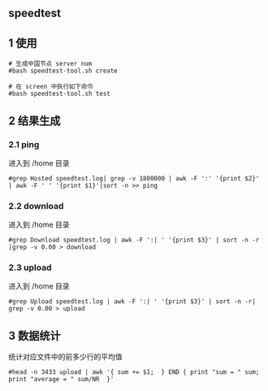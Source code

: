 ## speedtest

## 1 使用

```
# 生成中国节点 server num
#bash speedtest-tool.sh create

# 在 screen 中执行如下命令
#bash speedtest-tool.sh test
```

## 2 结果生成

### 2.1 ping

进入到 /home 目录
```
#grep Hosted speedtest.log| grep -v 1800000 | awk -F ':' '{print $2}'  | awk -F ' ' '{print $1}'|sort -n >> ping
```

### 2.2 download

进入到 /home 目录
```
#grep Download speedtest.log | awk -F ':| ' '{print $3}' | sort -n -r |grep -v 0.00 > download
```

### 2.3 upload
进入到 /home 目录
```
#grep Upload speedtest.log | awk -F ':| ' '{print $3}' | sort -n -r| grep -v 0.00 > upload
```

## 3 数据统计

统计对应文件中的前多少行的平均值
```
#head -n 3433 upload | awk '{ sum += $1;  } END { print "sum = " sum; print "average = " sum/NR  }'
```
